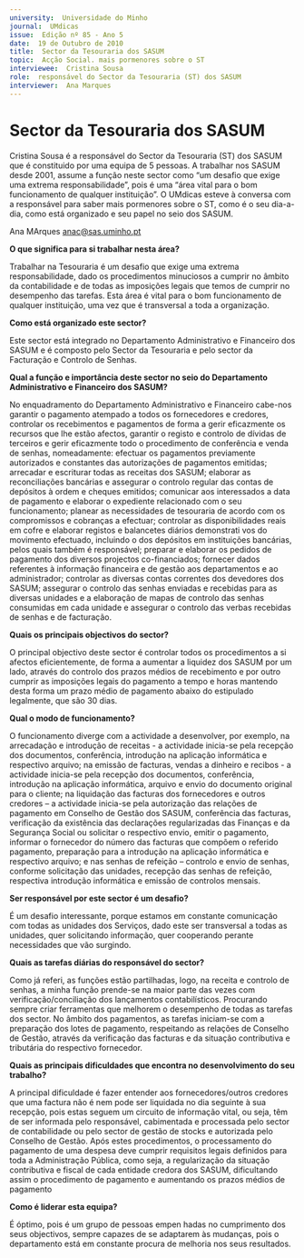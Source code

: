 ```yaml
---
university:  Universidade do Minho
journal:  UMdicas
issue:  Edição nº 85 - Ano 5
date:  19 de Outubro de 2010
title:  Sector da Tesouraria dos SASUM
topic:  Acção Social. mais pormenores sobre o ST
interviewee:  Cristina Sousa
role:  responsável do Sector da Tesouraria (ST) dos SASUM
interviewer:  Ana Marques
--- 
```


# Sector da Tesouraria dos SASUM 

Cristina Sousa é a responsável do Sector da Tesouraria (ST) dos SASUM que é constituido por uma equipa de 5 pessoas. A trabalhar nos SASUM desde 2001, assume a função neste sector como “um desafio que exige uma extrema responsabilidade”, pois é uma “área vital para o bom funcionamento de qualquer instituição”. O UMdicas esteve à conversa com a responsável para saber mais pormenores sobre o ST, como é o seu dia-a-dia, como está organizado e seu papel no seio dos SASUM.
 
 
Ana MArques anac@sas.uminho.pt 


**O que significa para si trabalhar nesta área?**

Trabalhar na Tesouraria é um desafio que exige uma extrema responsabilidade, dado os procedimentos minuciosos a cumprir no âmbito da contabilidade e de todas as imposições legais que temos de cumprir no desempenho das tarefas. Esta área é vital para o bom funcionamento de qualquer instituição, uma vez que é transversal a toda a organização.
 

**Como está organizado este sector?**

Este sector está integrado no Departamento Administrativo e Financeiro dos SASUM e é composto pelo Sector da Tesouraria e pelo sector da Facturação e Controlo de Senhas.
 

**Qual a função e importância deste sector no seio do Departamento Administrativo e Financeiro dos SASUM?**

No enquadramento do Departamento Administrativo e Financeiro cabe-nos garantir o pagamento atempado a todos os fornecedores e credores, controlar os recebimentos e pagamentos de forma a gerir eficazmente os recursos que lhe estão afectos, garantir o registo e controlo de dívidas de terceiros e gerir eficazmente todo o procedimento de conferência e venda de senhas, nomeadamente: efectuar os pagamentos previamente autorizados e constantes das autorizações de pagamentos emitidas; arrecadar e escriturar todas as receitas dos SASUM; elaborar as reconciliações bancárias e assegurar o controlo regular das contas de depósitos à ordem e cheques emitidos; comunicar aos interessados a data de pagamento e elaborar o expediente relacionado com o seu funcionamento; planear as necessidades de tesouraria de acordo com os compromissos e cobranças a efectuar; controlar as disponibilidades reais em cofre e elaborar registos e balancetes diários demonstrati vos do movimento efectuado, incluindo o dos depósitos em instituições bancárias, pelos quais também é responsável; preparar e elaborar os pedidos de pagamento dos diversos projectos co-financiados; fornecer dados referentes à informação financeira e de gestão aos departamentos e ao administrador; controlar as diversas contas correntes dos devedores dos SASUM; assegurar o controlo das senhas enviadas e recebidas para as diversas unidades e a elaboração de mapas de controlo das senhas consumidas em cada unidade e assegurar o controlo das verbas recebidas de senhas e de facturação.
 

**Quais os principais objectivos do sector?**

O principal objectivo deste sector é controlar todos os procedimentos a si afectos eficientemente, de forma a aumentar a liquidez dos SASUM por um lado, através do controlo dos prazos médios de recebimento e por outro cumprir as imposições legais do pagamento a tempo e horas mantendo desta forma um prazo médio de pagamento abaixo do estipulado legalmente, que são 30 dias.
 

**Qual o modo de funcionamento?**

O funcionamento diverge com a actividade a desenvolver, por exemplo, na arrecadação e introdução de receitas - a actividade inicia-se pela recepção dos documentos, conferência, introdução na aplicação informática e respectivo arquivo; na emissão de facturas, vendas a dinheiro e recibos - a actividade inicia-se pela recepção dos documentos, conferência, introdução na aplicação informática, arquivo e envio do documento original para o cliente; na liquidação das facturas dos fornecedores e outros credores – a actividade inicia-se pela autorização das relações de pagamento em Conselho de Gestão dos SASUM, conferência das facturas, verificação da existência das declarações regularizadas das Finanças e da Segurança Social ou solicitar o respectivo envio, emitir o pagamento, informar o fornecedor do número das facturas que compõem o referido pagamento, preparação para a introdução na aplicação informática e respectivo arquivo; e nas senhas de refeição – controlo e envio de senhas, conforme solicitação das unidades, recepção das senhas de refeição, respectiva introdução informática e emissão de controlos mensais.
 

**Ser responsável por este sector é um desafio?**

É um desafio interessante, porque estamos em constante comunicação com todas as unidades dos Serviços, dado este ser transversal a todas as unidades, quer solicitando informação, quer cooperando perante necessidades que vão surgindo.
 

**Quais as tarefas diárias do responsável do sector?**

Como já referi, as funções estão partilhadas, logo, na receita e controlo de senhas, a minha função prende-se na maior parte das vezes com verificação/conciliação dos lançamentos contabilísticos.
Procurando sempre criar ferramentas que melhorem o desempenho de todas as tarefas dos sector. No âmbito dos pagamentos, as tarefas iniciam-se com a preparação dos lotes de pagamento, respeitando as relações de Conselho de Gestão, através da verificação das facturas e da situação contributiva e tributária do respectivo fornecedor.
 

**Quais as principais dificuldades que encontra no desenvolvimento do seu trabalho?**

A principal dificuldade é fazer entender aos fornecedores/outros credores que uma factura não é nem pode ser liquidada no dia seguinte à sua recepção, pois estas seguem um circuito de informação vital, ou seja, têm de ser informada pelo responsável, cabimentada e processada pelo sector de contabilidade ou pelo sector de gestão de stocks e autorizada pelo Conselho de Gestão.
Após estes procedimentos, o processamento do pagamento de uma despesa deve cumprir requisitos legais definidos para toda a Administração Pública, como seja, a regularização da situação contributiva e fiscal de cada entidade credora dos SASUM, dificultando assim o procedimento de pagamento e aumentando os prazos médios de pagamento 


**Como é liderar esta equipa?**

É óptimo, pois é um grupo de pessoas empen hadas no cumprimento dos seus objectivos, sempre capazes de se adaptarem às mudanças, pois o departamento está em constante procura de melhoria nos seus resultados.

